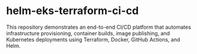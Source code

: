 # helm-eks-terraform-ci-cd
This repository demonstrates an end-to-end CI/CD platform that automates infrastructure provisioning, container builds, image publishing, and Kubernetes deployments using Terraform, Docker, GitHub Actions, and Helm.

